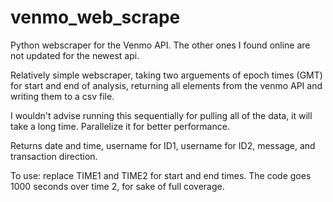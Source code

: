 # venmo_web_scrape

Python webscraper for the Venmo API. The other ones I found online are not updated for the newest api.

Relatively simple webscraper, taking two arguements of epoch times (GMT) for start and end of analysis, returning all elements from the venmo API and writing them to a csv file.

I wouldn't advise running this sequentially for pulling all of the data, it will take a long time. Parallelize it for better performance.

Returns date and time, username for ID1, username for ID2, message, and transaction direction.

To use: replace TIME1 and TIME2 for start and end times. The code goes 1000 seconds over time 2, for sake of full coverage.

